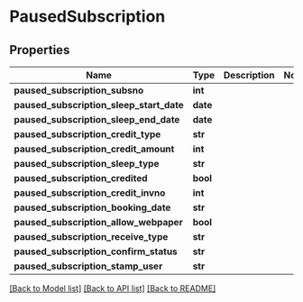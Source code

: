 # PausedSubscription

## Properties
Name | Type | Description | Notes
------------ | ------------- | ------------- | -------------
**paused_subscription_subsno** | **int** |  | 
**paused_subscription_sleep_start_date** | **date** |  | 
**paused_subscription_sleep_end_date** | **date** |  | 
**paused_subscription_credit_type** | **str** |  | 
**paused_subscription_credit_amount** | **int** |  | 
**paused_subscription_sleep_type** | **str** |  | 
**paused_subscription_credited** | **bool** |  | 
**paused_subscription_credit_invno** | **int** |  | 
**paused_subscription_booking_date** | **str** |  | 
**paused_subscription_allow_webpaper** | **bool** |  | 
**paused_subscription_receive_type** | **str** |  | 
**paused_subscription_confirm_status** | **str** |  | 
**paused_subscription_stamp_user** | **str** |  | 

[[Back to Model list]](../README.md#documentation-for-models) [[Back to API list]](../README.md#documentation-for-api-endpoints) [[Back to README]](../README.md)


